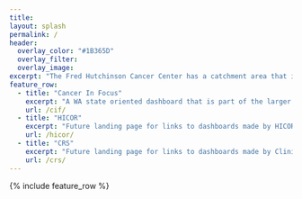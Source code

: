 ```yaml
---
title: 
layout: splash
permalink: /
header:
  overlay_color: "#1B365D"
  overlay_filter: 
  overlay_image: 
excerpt: "The Fred Hutchinson Cancer Center has a catchment area that includes all of Washington state.  This page is an effort to create a central location where various types of data resources can be found that can support understanding the impact of cancer in Washington."
feature_row:
  - title: "Cancer In Focus"
    excerpt: "A WA state oriented dashboard that is part of the larger Cancer in Focus effort."
    url: /cif/
  - title: "HICOR"
    excerpt: "Future landing page for links to dashboards made by HICOR. "
    url: /hicor/
  - title: "CRS"
    excerpt: "Future landing page for links to dashboards made by Clinical Research Support."
    url: /crs/
---
```

{% include feature_row %}
